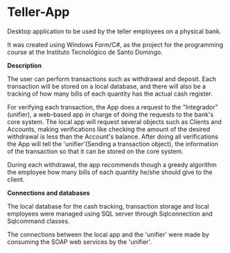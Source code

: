 # Teller-App
Desktop application to be used by the teller employees on a physical bank.

It was created using Windows Form/C#, as the project for the programming course at the Instituto Tecnológico de Santo Domingo.

<b>Description</b>

The user can perform transactions such as withdrawal and deposit. Each transaction will be stored on a local database, and there will also 
be a tracking of how many bills of each quantity has the actual cash register.

For verifying each transaction, the App does a request to the "Integrador"(unifier), a web-based app in charge of doing the requests to the
bank's core system. The local app will request several objects such as Clients and Accounts, making verifications like checking the 
amount of the desired withdrawal is less than the Account's balance. After doing all verifications the App will tell the 'unifier'(Sending a
transaction object), the information of the transaction so that it can be stored on the core system.

During each withdrawal, the app recommends though a greedy algorithm the employee how many bills of each quantity he/she should give to the client.

<b>Connections and databases</b>

The local database for the cash tracking, transaction storage and local employees were managed using SQL server through Sqlconnection and 
Sqlcommand classes.

The connections between the local app and the 'unifier' were made by consuming the SOAP web services by the 'unifier'.



